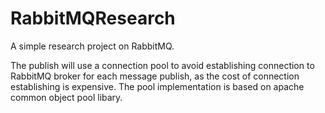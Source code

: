 RabbitMQResearch
================

A simple research project on RabbitMQ.

The publish will use a connection pool to avoid establishing connection to RabbitMQ broker for each message publish, as the cost of connection establishing is expensive. The pool implementation is based on apache common object pool libary.

